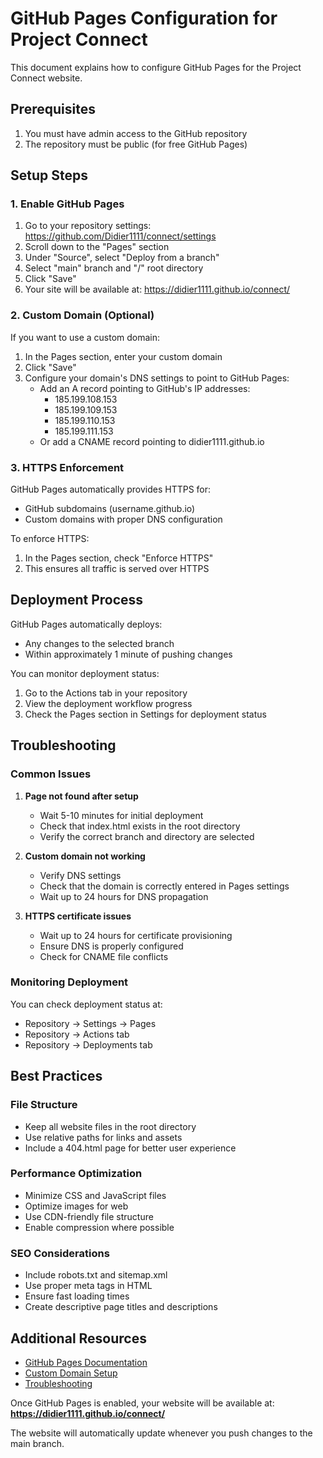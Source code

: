 # GitHub Pages Configuration for Project Connect

This document explains how to configure GitHub Pages for the Project Connect website.

## Prerequisites

1. You must have admin access to the GitHub repository
2. The repository must be public (for free GitHub Pages)

## Setup Steps

### 1. Enable GitHub Pages

1. Go to your repository settings: https://github.com/Didier1111/connect/settings
2. Scroll down to the "Pages" section
3. Under "Source", select "Deploy from a branch"
4. Select "main" branch and "/" root directory
5. Click "Save"
6. Your site will be available at: https://didier1111.github.io/connect/

### 2. Custom Domain (Optional)

If you want to use a custom domain:

1. In the Pages section, enter your custom domain
2. Click "Save"
3. Configure your domain's DNS settings to point to GitHub Pages:
   - Add an A record pointing to GitHub's IP addresses:
     - 185.199.108.153
     - 185.199.109.153
     - 185.199.110.153
     - 185.199.111.153
   - Or add a CNAME record pointing to didier1111.github.io

### 3. HTTPS Enforcement

GitHub Pages automatically provides HTTPS for:
- GitHub subdomains (username.github.io)
- Custom domains with proper DNS configuration

To enforce HTTPS:
1. In the Pages section, check "Enforce HTTPS"
2. This ensures all traffic is served over HTTPS

## Deployment Process

GitHub Pages automatically deploys:
- Any changes to the selected branch
- Within approximately 1 minute of pushing changes

You can monitor deployment status:
1. Go to the Actions tab in your repository
2. View the deployment workflow progress
3. Check the Pages section in Settings for deployment status

## Troubleshooting

### Common Issues

1. **Page not found after setup**
   - Wait 5-10 minutes for initial deployment
   - Check that index.html exists in the root directory
   - Verify the correct branch and directory are selected

2. **Custom domain not working**
   - Verify DNS settings
   - Check that the domain is correctly entered in Pages settings
   - Wait up to 24 hours for DNS propagation

3. **HTTPS certificate issues**
   - Wait up to 24 hours for certificate provisioning
   - Ensure DNS is properly configured
   - Check for CNAME file conflicts

### Monitoring Deployment

You can check deployment status at:
- Repository → Settings → Pages
- Repository → Actions tab
- Repository → Deployments tab

## Best Practices

### File Structure
- Keep all website files in the root directory
- Use relative paths for links and assets
- Include a 404.html page for better user experience

### Performance Optimization
- Minimize CSS and JavaScript files
- Optimize images for web
- Use CDN-friendly file structure
- Enable compression where possible

### SEO Considerations
- Include robots.txt and sitemap.xml
- Use proper meta tags in HTML
- Ensure fast loading times
- Create descriptive page titles and descriptions

## Additional Resources

- [GitHub Pages Documentation](https://docs.github.com/en/pages)
- [Custom Domain Setup](https://docs.github.com/en/pages/configuring-a-custom-domain-for-your-github-pages-site)
- [Troubleshooting](https://docs.github.com/en/pages/troubleshooting-custom-domains-and-github-pages)

Once GitHub Pages is enabled, your website will be available at:
**https://didier1111.github.io/connect/**

The website will automatically update whenever you push changes to the main branch.